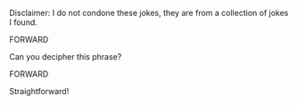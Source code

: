 Disclaimer: I do not condone these jokes, they are from a collection of jokes I found.

FORWARD

Can you decipher this phrase?

FORWARD

Straightforward!

